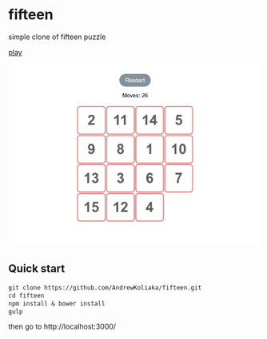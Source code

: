 # fifteen
simple clone of fifteen puzzle

[play](https://andrewkoliaka.github.io/fifteen/)

![](./screen.jpg)

## Quick start
```
git clone https://github.com/AndrewKoliaka/fifteen.git
cd fifteen
npm install & bower install
gulp
```
then go to http://localhost:3000/
